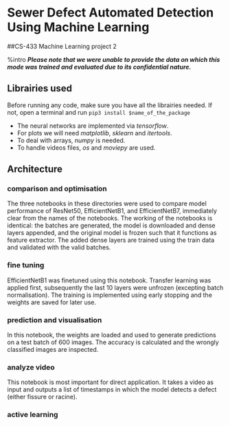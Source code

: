 # Sewer Defect Automated Detection Using Machine Learning

##CS-433 Machine Learning project 2

%intro
___Please note that we were unable to provide the data on which this mode
was trained and evaluated due to its confidential nature.___

## Librairies used

Before running any code, make sure you have all the librairies needed.
If not, open a terminal and run
`pip3 install $name_of_the_package`

* The neural networks are implemented via _tensorflow_.
* For plots we will need _matplotlib_, _sklearn_ and _itertools_.
* To deal with arrays, _numpy_ is needed.
* To handle videos files, _os_ and _moviepy_ are used.



## Architecture

### comparison and optimisation

The three notebooks in these directories were used to compare model
performance of ResNet50, EfficientNetB1, and EfficientNetB7,
immediately clear from the names of the notebooks. The working of the
notebooks is identical: the batches are generated, the model is downloaded
and dense layers appended, and the original model is frozen such that it
functions as feature extractor. The added dense layers are trained using
the train data and validated with the valid batches.

### fine tuning

EfficientNetB1 was finetuned using this notebook. Transfer learning was
applied first, subsequently the last 10 layers were unfrozen (excepting
batch normalisation). The training is implemented using early stopping and
the weights are saved for later use.

### prediction and visualisation

In this notebook, the weights are loaded and used to generate predictions
on a test batch of 600 images. The accuracy is calculated and the wrongly
classified images are inspected.

### analyze video 

This notebook is most important for direct application. It takes a video as
input and outputs a list of timestamps in which the model detects a defect
(either fissure or racine). 

### active learning
